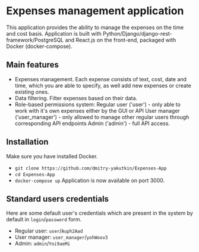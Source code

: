 # Expenses management application
This application provides the ability to manage the expenses on the time and cost basis.
Application is built with Python/Django/django-rest-framework/PostgreSQL and React.js on the front-end, packaged with Docker (docker-compose).
## Main features
- Expenses management. Each expense consists of text, cost, date and time, which you are able to specify, as well add new expenses or create existing ones.
- Data filtering. Filter expenses based on their data.
- Role-based permissions system: 
    Regular user ('user') - only able to work with it's own expenses either by the GUI or API
    User manager ('user_manager') - only allowed to manage other regular users through corresponding API endpoints
    Admin ('admin') - full API access.
## Installation
Make sure you have installed Docker.
- ```git clone https://github.com/dmitry-yakutkin/Expenses-App```
- ```cd Expenses-App```
- ```docker-compose up```
Application is now available on port 3000.
## Standard users credentials
Here are some default user's credentials which are present in the system by default in ```login```/```password``` form.
- Regular user: ```user```/```Auph2Aad```
- User manager: ```user_manager```/```yohWoov3```
- Admin: ```admin```/```Yoi9aeMi```